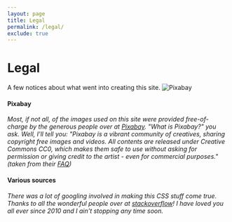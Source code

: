 ```yaml
---
layout: page
title: Legal
permalink: /legal/
exclude: true
---
```

# Legal
A few notices about what went into creating this site.
![Pixabay](https://pixabay.com/static/img/public/medium_rectangle_a.png)
#### Pixabay
*Most, if not all, of the images used on this site were provided free-of-charge by the generous people over at [Pixabay](https://pixabay.com/). "What is Pixabay?" you ask. Well, I'll tell you: "Pixabay is a vibrant community of creatives, sharing copyright free images and videos. All contents are released under Creative Commons CC0, which makes them safe to use without asking for permission or giving credit to the artist - even for commercial purposes." (taken from their [FAQ](https://pixabay.com/en/service/faq/))*
#### Various sources
*There was a lot of googling involved in making this CSS stuff come true. Thanks to all the wonderful people over at [stackoverflow](https://stackoverflow.com/)! I have loved you all ever since 2010 and I ain't stopping any time soon.*

